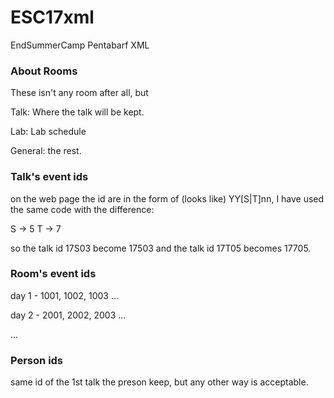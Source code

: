 # ESC17xml
EndSummerCamp Pentabarf XML

### About Rooms

These isn't any room after all, but

Talk: Where the talk will be kept.

Lab: Lab schedule

General: the rest.

### Talk's event ids

on the web page the id are in the form of (looks like) YY[S|T]nn,
I have used the same code with the difference:

S -> 5
T -> 7

so the talk id 17S03 become 17503 and the talk id 17T05 becomes 17705.

### Room's event ids

day 1 - 1001, 1002, 1003 ...

day 2 - 2001, 2002, 2003 ...

...

### Person ids

same id of the 1st talk the preson keep, but any other way is acceptable.

